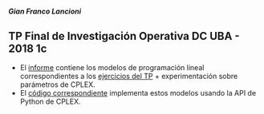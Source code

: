##### Gian Franco Lancioni


## TP Final de Investigación Operativa DC UBA - 2018 1c

* El [informe](./doc/informe.pdf) contiene los modelos de programación lineal correspondientes a los [ejercicios del TP](./ejercicios.pdf) + experimentación sobre parámetros de CPLEX.
* El [código correspondiente](./src) implementa estos modelos usando la API de Python de CPLEX.
 
